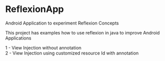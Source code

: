 # ReflexionApp
Android Application to experiment Reflexion Concepts

This project has examples how to use reflexion in java to improve Android Applications

1 - View Injection without annotation
<br/>
2 - View Injection using customized resource Id with annotation
